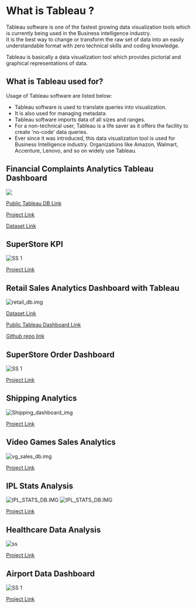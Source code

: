 # What is Tableau ?  

Tableau software is one of the fastest growing data visualization tools which is currently being used in the Business intelligence industry.  
It is the best way to change or transform the raw set of data into an easily understandable format with zero technical skills and coding knowledge.   

Tableau is basically a data visualization tool which provides pictorial and graphical representations of data.

## What is Tableau used for?  

Usage of Tableau software are listed below:

- Tableau software is used to translate queries into visualization.  
- It is also used for managing metadata.  
- Tableau software imports data of all sizes and ranges.  
- For a non-technical user, Tableau is a life saver as it offers the facility to create ‘no-code’ data queries.  
- Ever since it was introduced, this data visualization tool is used for Business Intelligence industry. Organizations like Amazon, Walmart, Accenture, Lenovo, and so on widely use Tableau.  


## Financial Complaints Analytics Tableau Dashboard

<img src= "https://github.com/Rajat6697/Tableau-Projects/blob/7a6589b9a6fff06a4b25ca3452b7d95b819f4166/9.%20Financial%20Complaints%20Analytics/Financial_complaints_db.png" >

<a href= "https://public.tableau.com/app/profile/rajat.verma6162/viz/FinancialComplaintDB/FINANCIALCOMPLAINTS?publish=yes" > Public Tableau DB Link </a>

<a href= "https://github.com/Rajat6697/Tableau-Projects/tree/main/9.%20Financial%20Complaints%20Analytics"> Project Link </a>

<a href= "https://github.com/Rajat6697/Tableau-Projects/blob/7a6589b9a6fff06a4b25ca3452b7d95b819f4166/9.%20Financial%20Complaints%20Analytics/Financial%20Consumer%20Complaints.csv"> Dataset Link </a>


##  SuperStore KPI

<img src="https://github.com/Rajat6697/Tableau-Projects/blob/b1ba2cf1c1df1ed9193ca243db7740a604cb923e/2.%20SuperStore%20KPI/Sales_Perfm_DB.png" alt="SS 1"/>

<a href= "https://github.com/Rajat6697/Tableau-Projects/tree/main/2.%20SuperStore%20KPI" target="_blank"> Project Link </a>

## Retail Sales Analytics Dashboard with Tableau

<img src= "https://github.com/Rajat6697/Tableau-Projects/blob/9e7006c064c6a9d7d664215fecb2d4776be5c5f7/8.%20Retail%20Sales%20Analytics/Retail%20Sales%20Dashboard.png" alt= "retail_db.img" />

<a href="https://github.com/Rajat6697/Tableau-Projects/blob/main/8.%20Retail%20Sales%20Analytics/UT%20Mart%20csv%20file.csv" >Dataset Link</a>
  
<a href= "https://public.tableau.com/app/profile/rajat.verma6162/viz/RetailSalesDashboard_16306999049680/RetailSalesDashboard?publish=yes"> Public Tableau Dashboard Link </a>

<a href= "https://github.com/Rajat6697/Tableau-Projects/tree/main/8.%20Retail%20Sales%20Analytics"> Github repo link </a>



## SuperStore Order Dashboard

<img src= "https://github.com/Rajat6697/Tableau-Projects/blob/4c72de141987d112cfdb30c91c3d1009ee7ecb21/3.%20SuperStore%20Order%20Dashboard/SuperStore%20Order%20Dashboard.png" alt= "SS 1"/>
  
  <a href= "https://github.com/Rajat6697/Tableau-Projects/tree/main/3.%20SuperStore%20Order%20Dashboard" target= "_blank_"> Project Link </a>

## Shipping Analytics
<img src="https://github.com/Rajat6697/Tableau-Projects/blob/fbe8b7ace3b335a9dc8b790af9f15ef39de10f7a/4.%20Shipping%20Analytics/Dashboard%20Image.png" alt="Shipping_dashboard_img">


  <a href= "https://github.com/Rajat6697/Tableau-Projects/tree/main/4.%20Shipping%20Analytics" target= "_blank_"> Project Link </a>
  
## Video Games Sales Analytics

<img src= "https://github.com/Rajat6697/Tableau-Projects/blob/e12d50773e824ae4cf933544cabf7adc27f47892/5.%20Video%20Games%20Sales%20Anlytics/Screenshot%20(256).png" alt= "vg_sales_db.img" />

<a href= "https://github.com/Rajat6697/Tableau-Projects/tree/main/5.%20Video%20Games%20Sales%20Anlytics" > Project Link </a>

## IPL Stats Analysis

<img src= "https://github.com/Rajat6697/Tableau-Projects/blob/c88f2fc6d578619125ad6a69b5fe2374ffade0c0/7.%20IPL%20Stats%20Analytics/IPL_Stats_DB1.png" alt= "IPL_STATS_DB.IMG" >

<img src= "https://github.com/Rajat6697/Tableau-Projects/blob/c88f2fc6d578619125ad6a69b5fe2374ffade0c0/7.%20IPL%20Stats%20Analytics/IPL_Stats_DB2.png" alt= "IPL_STATS_DB.IMG" >


  <a href= "https://github.com/Rajat6697/Tableau-Projects/tree/main/7.%20IPL%20Stats%20Analytics" target= "_blank_"> Project Link </a>

## Healthcare Data Analysis

<img src="https://github.com/Rajat6697/Tableau-Projects/blob/4c7ac0706c95ee02f54f8185cdedee2cd22daaa0/6.%20Healthcare%20Data%20Analytics(%20Ineuron%20Internship%20Project)/Screenshot_dashboard.png" alt="ss">


  <a href= "https://github.com/Rajat6697/Tableau-Projects/tree/main/6.%20Healthcare%20Data%20Analytics(%20Ineuron%20Internship%20Project)" target= "_blank_"> Project Link </a>


##  Airport Data Dashboard

<img src="https://github.com/Rajat6697/Tableau-Projects/blob/0e6eebccc5bdd1235c6b84d68d3febac9440f222/1.%20Airport%20Data%20Dashboard/Airport%20Data%20Viz.png" alt="SS 1"/>


  <a href= "https://github.com/Rajat6697/Tableau-Projects/tree/main/1.%20Airport%20Data%20Dashboard" target= "_blank_"> Project Link </a>


